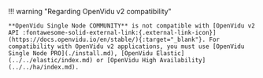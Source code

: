 !!! warning "Regarding OpenVidu v2 compatibility"
    
    **OpenVidu Single Node COMMUNITY** is not compatible with [OpenVidu v2 API :fontawesome-solid-external-link:{.external-link-icon}](https://docs.openvidu.io/en/stable/){:target="_blank"}. For compatibility with OpenVidu v2 applications, you must use [OpenVidu Single Node PRO](./install.md), [OpenVidu Elastic](../../elastic/index.md) or [OpenVidu High Availability](../../ha/index.md).

